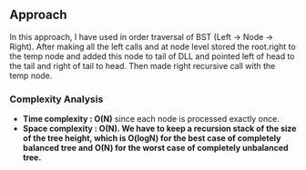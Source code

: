 ## Approach
In this approach, I have used in order traversal of BST (Left -> Node -> Right). After making all the left calls and at node level stored the root.right to the temp node and added this node to tail of DLL and pointed left of head to the tail and right of tail to head. Then made right recursive call with the temp node.
​
### Complexity Analysis
* **Time complexity : O(N)** since each node is processed exactly once.
* **Space complexity : O(N). We have to keep a recursion stack of the size of the tree height, which is O(logN) for the best case of completely balanced tree and O(N) for the worst case of completely unbalanced tree.**